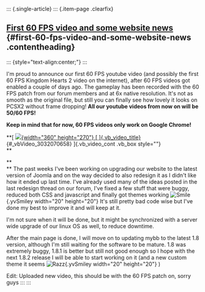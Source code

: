 ::: {.single-article}
::: {.item-page .clearfix}
## [First 60 FPS video and some website news](/261-first-60-fps-video-website-news.html) {#first-60-fps-video-and-some-website-news .contentheading}

::: {style="text-align:center;"}
:::

I\'m proud to announce our first 60 FPS youtube video (and possibly the
first 60 FPS Kingdom Hearts 2 video on the internet), after 60 FPS
videos got enabled a couple of days ago. The gameplay has been recorded
with the 60 FPS patch from our forum members and at 6x native
resolution. It\'s not as smooth as the original file, but still you can
finally see how lovely it looks on PCSX2 without frame dropping! **All
our youtube videos from now on will be 50/60 FPS!**

**Keep in mind that for now, 60 FPS videos only work on Google Chrome!**

**[
[![](https://pcsx2.net//plugins/system/videobox/cache/7bd382ff50a7ea8a97e2e5469518ce31.jpg){width="360"
height="270"} [
]{.vb_video_title}](https://www.youtube.com/embed/DdDnRSp4UIc?wmode=transparent&rel=0&fs=1&autoplay=1){#_vbVideo_3032070658}
]{.vb_video_cont .vb_box style=""}\
**

**\
** The past weeks I\'ve been working on upgrading our website to the
latest version of Joomla and on the way decided to also redesign it as I
didn\'t like how it ended up last time. I\'ve already used many of the
ideas posted in the last redesign thread on our forum, I\'ve fixed a few
stuff that were buggy, reduced both CSS and javascript and finally got
themes working
![Smile](https://pcsx2.net/images/stories/frontend/smilies/smile.gif){.yvSmiley
width="20" height="20"} It\'s still pretty bad code wise but I\'ve done
my best to improve it and will keep at it.

I\'m not sure when it will be done, but it might be synchronized with a
server wide upgrade of our linux OS as well, to reduce downtime.

After the main page is done, I will move on to updating mybb to the
latest 1.8 version, although I\'m still waiting for the software to be
mature. 1.8 was extremely buggy, 1.8.1 is better but still not good
enough so I hope with the next 1.8.2 release I will be able to start
working on it (and a new custom theme it seems
![Razz](https://pcsx2.net/images/stories/frontend/smilies/tongue.gif){.yvSmiley
width="20" height="20"} )

Edit: Uploaded new video, this should be with the 60 FPS patch on, sorry
guys
:::
:::
